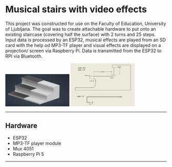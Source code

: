 # Musical stairs with video effects
This project was constructed for use on the Faculty of Education, University of Ljubljana. The goal was to create attachable hardware to put onto an existing staircase (covering half the surface) with 2 turns and 25 steps.
Input data is processed by an ESP32, musical effects are played from an SD card with the help od MP3-TF player and visual effects are displayed on a projection/ screen via Raspberry Pi.
Data is transmitted from the ESP32 to RPI via Bluetooth.

<img src="/Images/Assembly13.png" alt="Part of the staircase" width="200"/>
<img src="/Images/Technical drawing.jpg" alt="Part of the staircase" width="200"/>

***
## Hardware
- ESP32
- MP3-TF player module
- Mux 4051
- Raspberry Pi 5
***

